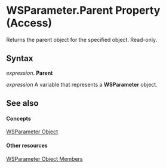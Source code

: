 
# WSParameter.Parent Property (Access)

Returns the parent object for the specified object. Read-only.


## Syntax

 _expression_. **Parent**

 _expression_ A variable that represents a **WSParameter** object.


## See also


#### Concepts


[WSParameter Object](6d9f49f1-0185-a6fb-b46e-671edaa95cde.md)
#### Other resources


[WSParameter Object Members](8e191abe-029f-b8f3-b9a9-f4609da64c93.md)